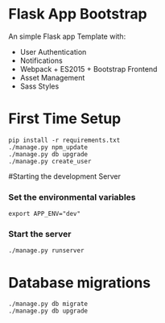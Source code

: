 # Flask App Bootstrap
An simple Flask app Template with:
* User Authentication
* Notifications
* Webpack + ES2015 + Bootstrap Frontend
* Asset Management
* Sass Styles

# First Time Setup

```
pip install -r requirements.txt
./manage.py npm_update
./manage.py db upgrade
./manage.py create_user
```

#Starting the development Server
### Set the environmental variables

```
export APP_ENV="dev"
```
### Start the server
```
./manage.py runserver
```

# Database migrations
```
./manage.py db migrate
./manage.py db upgrade
```
